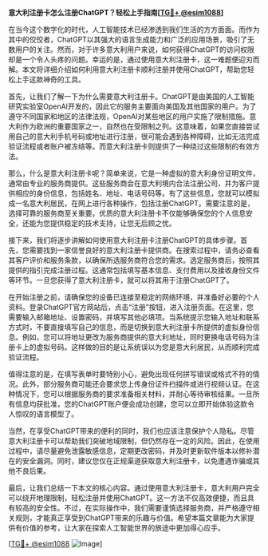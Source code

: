 **意大利注册卡怎么注册ChatGPT？轻松上手指南[[TG💪+ @esim1088](https://t.me/s/esim1088)]**

在当今这个数字化的时代，人工智能技术已经渗透到我们生活的方方面面。而作为其中的佼佼者，ChatGPT以其强大的语言生成能力和广泛的应用场景，吸引了无数用户的关注。然而，对于许多意大利用户来说，如何获得ChatGPT的访问权限却是一个令人头疼的问题。幸运的是，通过使用意大利注册卡，这一难题便迎刃而解。本文将详细介绍如何利用意大利注册卡顺利注册并使用ChatGPT，帮助您轻松上手这款神奇的工具。

首先，让我们了解一下为什么需要意大利注册卡。ChatGPT是由美国的人工智能研究实验室OpenAI开发的，因此它的服务主要面向美国及其他国家的用户。为了遵守不同国家和地区的法律法规，OpenAI对某些地区的用户实施了限制措施。意大利作为欧洲的重要国家之一，自然也在受限制之列。这意味着，如果您直接尝试用自己的意大利手机号码或地址进行注册，很可能会遇到各种障碍，比如无法完成验证流程或者账户被冻结等。而意大利注册卡则提供了一种绕过这些限制的有效方法。

那么，什么是意大利注册卡呢？简单来说，它是一种虚拟的意大利身份证明文件，通常由专业的服务商提供。这些服务商会在意大利境内合法注册公司，并为客户提供相应的身份信息，包括姓名、地址、电话号码等。有了这些信息，您就可以模拟成一名意大利居民，在网上进行各种操作，包括注册ChatGPT。需要注意的是，选择可靠的服务商至关重要。优质的意大利注册卡不仅能够确保您的个人信息安全，还能为您提供稳定的技术支持，让您无后顾之忧。

接下来，我们将逐步讲解如何使用意大利注册卡注册ChatGPT的具体步骤。首先，您需要找到一家信誉良好的意大利注册卡提供商。在搜索过程中，请务必查看其客户评价和服务条款，以确保所选服务商符合您的需求。选定服务商后，按照其提供的指引完成注册过程。这通常包括填写基本信息、支付费用以及接收身份文件等环节。一旦您获得了意大利注册卡，就可以将其用于注册ChatGPT了。

在开始注册之前，请确保您的设备已连接至稳定的网络环境，并准备好必要的个人资料。登录ChatGPT官方网站后，点击“注册”按钮，进入注册页面。在这里，您需要输入邮箱地址、设置密码，并填写其他必填项。当系统提示您输入地址和联系方式时，不要直接填写自己的信息，而是切换到意大利注册卡所提供的虚拟身份信息。例如，您可以将地址更改为服务商提供的意大利地址，同时更换电话号码为注册卡上的虚拟号码。这样做的目的是让系统误以为您是意大利居民，从而顺利完成验证流程。

值得注意的是，在填写表单时要特别小心，避免出现任何拼写错误或格式不符的情况。此外，部分服务商可能还会要求您上传身份证件扫描件或进行视频认证。在这种情况下，您可以根据服务商的要求准备相关材料，并耐心等待审核结果。一旦所有信息均获批准，您的ChatGPT账户便会成功创建，您可以立即开始体验这款令人惊叹的语言模型了。

当然，在享受ChatGPT带来的便利的同时，我们也应该注意保护个人隐私。尽管意大利注册卡可以帮助我们突破地域限制，但仍然存在一定的风险。因此，在使用过程中，请尽量避免泄露敏感信息，定期更改密码，并及时更新软件版本以修补潜在的安全漏洞。同时，建议您仅在正规渠道获取意大利注册卡，以免遭遇诈骗或其他不良后果。

最后，让我们总结一下本文的核心内容。通过使用意大利注册卡，意大利用户完全可以绕开地理限制，轻松注册并使用ChatGPT。这一方法不仅高效便捷，而且具有较高的安全性。不过，在实际操作中，我们需要谨慎选择服务商，并严格遵守相关规则，才能真正享受到ChatGPT带来的乐趣与价值。希望本篇文章能为大家提供有价值的参考，让大家在探索人工智能世界的旅途中更加得心应手。

[[TG💪+ @esim1088](https://t.me/s/esim1088) ![Image](https://i.postimg.cc/4NQfJmqS/Snipaste-2025-05-13-00-14-12.png)]